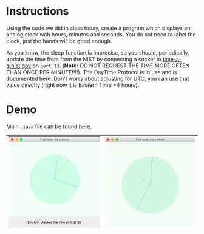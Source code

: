 # Instructions
Using the code we did in class today, create a program which displays an analog clock with hours, minutes and seconds.  You do not need to label the clock, just the hands will be good enough. 

As you know, the sleep function is imprecise, so you should, periodically, update the time from from the NIST by connecting a socket to [time-a-g.nist.gov](time-a-g.nist.gov) on `port 13`. (**Note:** DO NOT REQUEST THE TIME MORE OFTEN THAN ONCE PER MINUTE!!!!). The DayTime Protocol is in use and is documented [here](https://tools.ietf.org/html/rfc867).  Don't worry about adjusting for UTC, you can use that value directly (right now it is Eastern Time +4 hours).

# Demo
Main `.java` file can be found [here](https://github.com/mkarroqe/Java-CS3913/blob/master/HW5_Analog_Clock/src/com/example/hw5_analog_clock/HW5_Analog_Clock.java).

| ![](demos/wdigital.png) | ![](demos/demo.gif) |
| - | - |
